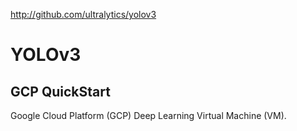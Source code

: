 http://github.com/ultralytics/yolov3

# YOLOv3
## GCP QuickStart
Google Cloud Platform (GCP) Deep Learning Virtual Machine (VM).  
